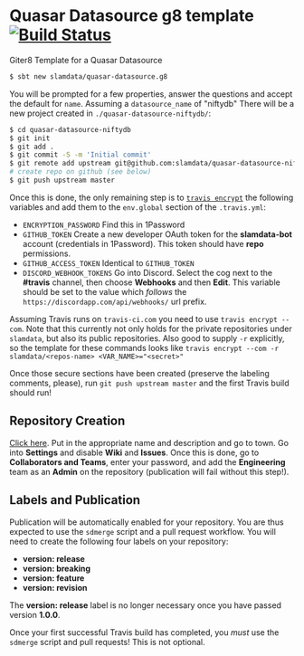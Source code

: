 # Quasar Datasource g8 template [![Build Status](https://travis-ci.org/slamdata/quasar-datasource.g8.svg?branch=master)](https://travis-ci.org/slamdata/quasar-datasource.g8)

Giter8 Template for a Quasar Datasource

```bash
$ sbt new slamdata/quasar-datasource.g8
```

You will be prompted for a few properties, answer the questions and accept the default for `name`. Assuming a `datasource_name` of "niftydb" There will be a new project created in `./quasar-datasource-niftydb/`:

```bash
$ cd quasar-datasource-niftydb
$ git init
$ git add .
$ git commit -S -m 'Initial commit'
$ git remote add upstream git@github.com:slamdata/quasar-datasource-niftydb.git
# create repo on github (see below)
$ git push upstream master
```

Once this is done, the only remaining step is to [`travis encrypt`](https://docs.travis-ci.com/user/encryption-keys/#Usage) the following variables and add them to the `env.global` section of the `.travis.yml`:

- `ENCRYPTION_PASSWORD` Find this in 1Password
- `GITHUB_TOKEN` Create a new developer OAuth token for the **slamdata-bot** account (credentials in 1Password). This token should have **repo** permissions.
- `GITHUB_ACCESS_TOKEN` Identical to `GITHUB_TOKEN`
- `DISCORD_WEBHOOK_TOKENS` Go into Discord. Select the cog next to the **#travis** channel, then choose **Webhooks** and then **Edit**. This variable should be set to the value which *follows* the `https://discordapp.com/api/webhooks/` url prefix.

Assuming Travis runs on `travis-ci.com` you need to use `travis encrypt --com`. Note that this currently not only holds for the private repositories under `slamdata`, but also its public repositories. Also good to supply `-r` explicitly, so the template for these commands looks like `travis encrypt --com -r slamdata/<repos-name> <VAR_NAME>="<secret>"`

Once those secure sections have been created (preserve the labeling comments, please), run `git push upstream master` and the first Travis build should run!

## Repository Creation

[Click here](https://github.com/organizations/slamdata/repositories/new). Put in the appropriate name and description and go to town. Go into **Settings** and disable **Wiki** and **Issues**. Once this is done, go to **Collaborators and Teams**, enter your password, and add the **Engineering** team as an **Admin** on the repository (publication will fail without this step!).

## Labels and Publication

Publication will be automatically enabled for your repository. You are thus expected to use the `sdmerge` script and a pull request workflow. You will need to create the following four labels on your repository:

- **version: release**
- **version: breaking**
- **version: feature**
- **version: revision**

The **version: release** label is no longer necessary once you have passed version **1.0.0**.

Once your first successful Travis build has completed, you *must* use the `sdmerge` script and pull requests! This is not optional.
